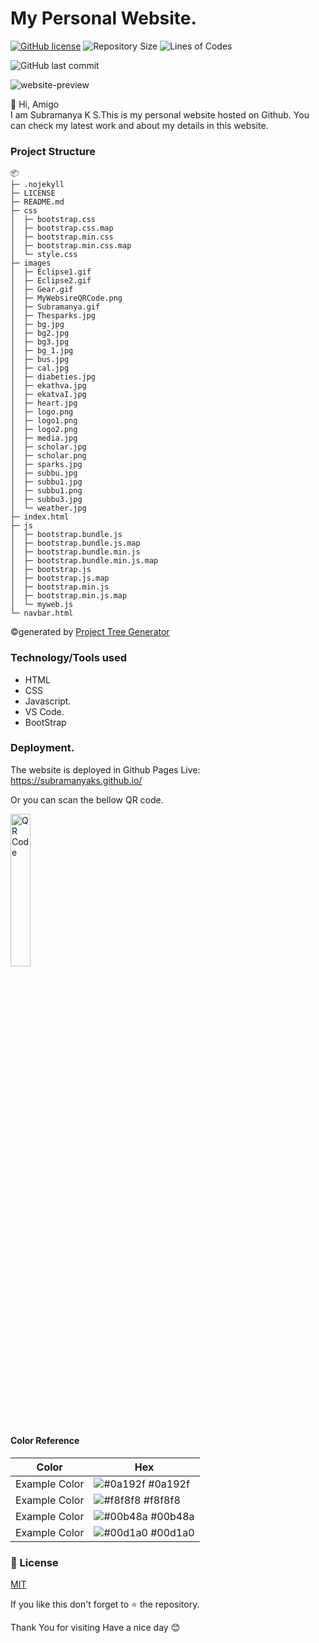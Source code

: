 # My Personal Website.

<a href="https://github.com/SubramanyaKS/SubramanyaKS.github.io/blob/main/LICENSE"><img alt="GitHub license" src="https://img.shields.io/github/license/SubramanyaKS/SubramanyaKS.github.io?style=for-the-badge"></a>
![Repository Size](https://img.shields.io/github/repo-size/SubramanyaKS/SubramanyaKS.github.io?style=for-the-badge)
![Lines of Codes](https://img.shields.io/tokei/lines/github.com/SubramanyaKS/SubramanyaKS.github.io?style=for-the-badge)

![GitHub last commit](https://img.shields.io/github/last-commit/SubramanyaKS/Subramanyaks.github.io?style=for-the-badge)

<img src ="" alt = "website-preview"/>

👋 Hi, Amigo <br>
I am Subramanya K S.This is my personal website hosted on Github.
You can check my latest work and about my details in this website.

### Project Structure
```
📦 
├─ .nojekyll
├─ LICENSE
├─ README.md
├─ css
│  ├─ bootstrap.css
│  ├─ bootstrap.css.map
│  ├─ bootstrap.min.css
│  ├─ bootstrap.min.css.map
│  └─ style.css
├─ images
│  ├─ Eclipse1.gif
│  ├─ Eclipse2.gif
│  ├─ Gear.gif
│  ├─ MyWebsireQRCode.png
│  ├─ Subramanya.gif
│  ├─ Thesparks.jpg
│  ├─ bg.jpg
│  ├─ bg2.jpg
│  ├─ bg3.jpg
│  ├─ bg_1.jpg
│  ├─ bus.jpg
│  ├─ cal.jpg
│  ├─ diabeties.jpg
│  ├─ ekathva.jpg
│  ├─ ekatvaI.jpg
│  ├─ heart.jpg
│  ├─ logo.png
│  ├─ logo1.png
│  ├─ logo2.png
│  ├─ media.jpg
│  ├─ scholar.jpg
│  ├─ scholar.png
│  ├─ sparks.jpg
│  ├─ subbu.jpg
│  ├─ subbu1.jpg
│  ├─ subbu1.png
│  ├─ subbu3.jpg
│  └─ weather.jpg
├─ index.html
├─ js
│  ├─ bootstrap.bundle.js
│  ├─ bootstrap.bundle.js.map
│  ├─ bootstrap.bundle.min.js
│  ├─ bootstrap.bundle.min.js.map
│  ├─ bootstrap.js
│  ├─ bootstrap.js.map
│  ├─ bootstrap.min.js
│  ├─ bootstrap.min.js.map
│  └─ myweb.js
└─ navbar.html
```
©generated by [Project Tree Generator](https://woochanleee.github.io/project-tree-generator)

### Technology/Tools used

* HTML
* CSS
* Javascript.
* VS Code.
* BootStrap

### Deployment.

The website is deployed in Github Pages 
Live: https://subramanyaks.github.io/

Or you can scan the bellow QR code.

<img  src="https://github.com/SubramanyaKS/SubramanyaKS.github.io/blob/main/images/MyWebsireQRCode.png" alt="QR Code" width="25%" height="25%">

#### Color Reference

| Color             | Hex                                                                |
| ----------------- | ------------------------------------------------------------------ |
| Example Color | ![#0a192f](https://via.placeholder.com/10/0a192f?text=+) #0a192f |
| Example Color | ![#f8f8f8](https://via.placeholder.com/10/f8f8f8?text=+) #f8f8f8 |
| Example Color | ![#00b48a](https://via.placeholder.com/10/00b48a?text=+) #00b48a |
| Example Color | ![#00d1a0](https://via.placeholder.com/10/00b48a?text=+) #00d1a0 |

### 📝 License

[MIT](https://choosealicense.com/licenses/mit/)

If you like this don't forget to ⭐ the repository.


Thank You for visiting
Have a nice day 😊 
